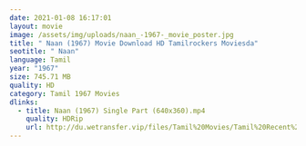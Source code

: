 ```yaml
---
date: 2021-01-08 16:17:01
layout: movie
image: /assets/img/uploads/naan_-1967-_movie_poster.jpg
title: " Naan (1967) Movie Download HD Tamilrockers Moviesda"
seotitle: " Naan"
language: Tamil
year: "1967"
size: 745.71 MB
quality: HD
category: Tamil 1967 Movies
dlinks:
  - title: Naan (1967) Single Part (640x360).mp4
    quality: HDRip
    url: http://du.wetransfer.vip/files/Tamil%20Movies/Tamil%20Recent%20Movies/Naan%20(1967)/Naan%20(1967)%20Single%20Part%20(640x360).mp4
---
```

